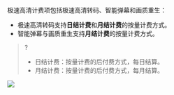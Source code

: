 极速高清计费项包括极速高清转码、智能弹幕和画质重生：

- 极速高清转码支持**日结计费**和**月结计费**的按量计费方式。
- 智能弹幕与画质重生支持**月结计费**的按量计费方式。

>?	
>- 日结计费：按量计费的后付费方式，每日结算。
>- 月结计费：按量计费的后付费方式，每月结算。

![](https://main.qcloudimg.com/raw/df7765c455a99b40cc476f82a386d102.png)

